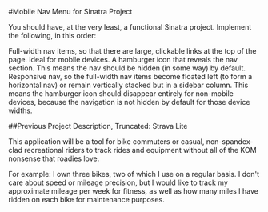 #Mobile Nav Menu for Sinatra Project

You should have, at the very least, a functional Sinatra project. Implement the following, in this order:

Full-width nav items, so that there are large, clickable links at the top of the page. Ideal for mobile devices.
A hamburger icon that reveals the nav section. This means the nav should be hidden (in some way) by default.
Responsive nav, so the full-width nav items become floated left (to form a horizontal nav) or remain vertically stacked but in a sidebar column. This means the hamburger icon should disappear entirely for non-mobile devices, because the navigation is not hidden by default for those device widths.

##Previous Project Description, Truncated: Strava Lite

This application will be a tool for bike commuters or casual, non-spandex-clad recreational riders to track rides and equipment without all of the KOM nonsense that roadies love.

For example: I own three bikes, two of which I use on a regular basis. I don't care about speed or mileage precision, but I would like to track my approximate mileage per week for fitness, as well as how many miles I have ridden on each bike for maintenance purposes.
